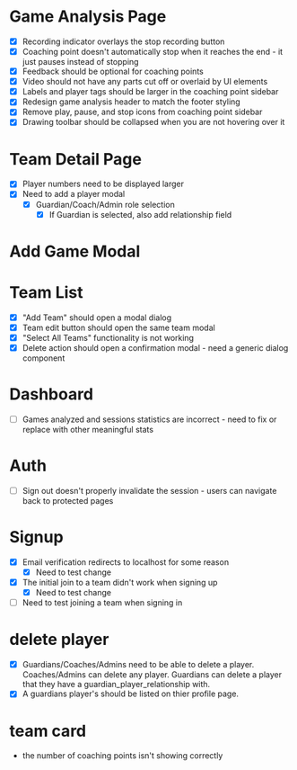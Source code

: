 # Game Analysis Page
* [X] Recording indicator overlays the stop recording button
* [X] Coaching point doesn't automatically stop when it reaches the end - it just pauses instead of stopping
* [X] Feedback should be optional for coaching points
* [X] Video should not have any parts cut off or overlaid by UI elements
* [X] Labels and player tags should be larger in the coaching point sidebar
* [X] Redesign game analysis header to match the footer styling
* [X] Remove play, pause, and stop icons from coaching point sidebar
* [X] Drawing toolbar should be collapsed when you are not hovering over it

# Team Detail Page
* [X] Player numbers need to be displayed larger
* [X] Need to add a player modal
    * [X] Guardian/Coach/Admin role selection
        * [X] If Guardian is selected, also add relationship field

# Add Game Modal

# Team List
* [X] "Add Team" should open a modal dialog
* [X] Team edit button should open the same team modal
* [X] "Select All Teams" functionality is not working
* [X] Delete action should open a confirmation modal - need a generic dialog component

# Dashboard
* [ ] Games analyzed and sessions statistics are incorrect - need to fix or replace with other meaningful stats

# Auth
* [ ] Sign out doesn't properly invalidate the session - users can navigate back to protected pages

# Signup
* [X] Email verification redirects to localhost for some reason
    - [X] Need to test change
* [X] The initial join to a team didn't work when signing up
    - [X] Need to test change
* [ ] Need to test joining a team when signing in

# delete player
* [X] Guardians/Coaches/Admins need to be able to delete a player. Coaches/Admins can delete any player. Guardians can delete a player that they have a guardian_player_relationship with.
* [X] A guardians player's should be listed on thier profile page.

# team card
- the number of coaching points isn't showing correctly